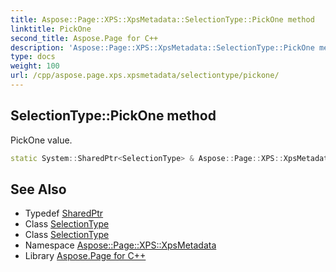 ```yaml
---
title: Aspose::Page::XPS::XpsMetadata::SelectionType::PickOne method
linktitle: PickOne
second_title: Aspose.Page for C++
description: 'Aspose::Page::XPS::XpsMetadata::SelectionType::PickOne method. PickOne value in C++.'
type: docs
weight: 100
url: /cpp/aspose.page.xps.xpsmetadata/selectiontype/pickone/
---
```

## SelectionType::PickOne method


PickOne value.

```cpp
static System::SharedPtr<SelectionType> & Aspose::Page::XPS::XpsMetadata::SelectionType::PickOne()
```

## See Also

* Typedef [SharedPtr](../../../system/sharedptr/)
* Class [SelectionType](../)
* Class [SelectionType](../)
* Namespace [Aspose::Page::XPS::XpsMetadata](../../)
* Library [Aspose.Page for C++](../../../)
